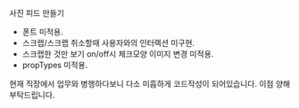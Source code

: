 사진 피드 만들기

- 폰트 미적용.
- 스크랩/스크랩 취소할때 사용자와의 인터랙션 미구현.
- 스크랩한 것만 보기 on/off시 체크모양 이미지 변경 미적용.
- propTypes 미적용.

현재 직장에서 업무와 병행하다보니 다소 미흡하게 코드작성이 되어있습니다. 이점 양해 부탁드립니다.